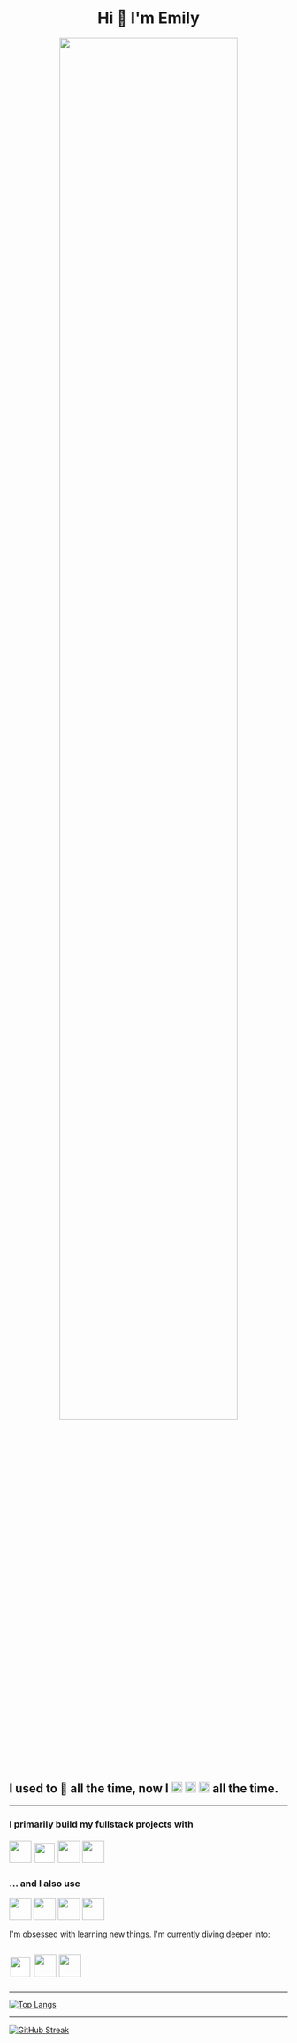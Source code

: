 <div align="center">
<h1>Hi 👀 I'm Emily</h1>
<img src="https://media.giphy.com/media/13GIgrGdslD9oQ/giphy.gif" width="80%"/>
</div>

<h2 height="200">I used to 🎻 all the time, now I 
<img src="https://cdn.jsdelivr.net/gh/devicons/devicon/icons/html5/html5-original.svg" height="20"/>
<img src="https://cdn.jsdelivr.net/gh/devicons/devicon/icons/css3/css3-original.svg" height="20"/>
<img src="https://cdn.jsdelivr.net/gh/devicons/devicon/icons/javascript/javascript-original.svg" height="20" />
all the time.</h2>


---

<h3>I primarily build my fullstack projects with
<br>
<br>
<div>
<img src="https://cdn.jsdelivr.net/gh/devicons/devicon/icons/mongodb/mongodb-original.svg" height="40"/>         
            <img src="https://cdn.jsdelivr.net/gh/devicons/devicon/icons/express/express-original.svg" style="background-color:white; height:36px; padding:2px" />
            <img src="https://cdn.jsdelivr.net/gh/devicons/devicon/icons/react/react-original.svg" height="40" />
            <img src="https://cdn.jsdelivr.net/gh/devicons/devicon/icons/nodejs/nodejs-original.svg" height="40" />
           </div> </h3>
           <!-- This was super annoying! The inline styling for the express icon doesn't work within the div unless the div is also within the h-tag. I have no idea why.-->
<h3>... and I also use</h3>
<div >
            <img src="https://cdn.jsdelivr.net/gh/devicons/devicon/icons/bootstrap/bootstrap-original.svg" height="40" />
            <img src="https://cdn.jsdelivr.net/gh/devicons/devicon/icons/sass/sass-original.svg" height="40"/>
            <img src="https://cdn.jsdelivr.net/gh/devicons/devicon/icons/figma/figma-original.svg" height="40"/>
            <img src="https://cdn.jsdelivr.net/gh/devicons/devicon/icons/git/git-original.svg" height="40"/>
</div>
<p>I'm obsessed with learning new things. I'm currently diving deeper into:
<div >
<h2> 
<img src="https://cdn.jsdelivr.net/gh/devicons/devicon/icons/nextjs/nextjs-line.svg" height="36" style="background-color: white; padding:2px"/>
<img src="https://cdn.jsdelivr.net/gh/devicons/devicon/icons/typescript/typescript-original.svg" height="40"/>
<img src="https://cdn.jsdelivr.net/gh/devicons/devicon/icons/angularjs/angularjs-plain.svg" height="40" /></p>
</h2>
</div>

---


[![Top Langs](https://github-readme-stats.vercel.app/api/top-langs/?username=emily-s-codes&langs_count=4&hide_progress=true&theme=shades-of-purple)](https://github.com/emily-s-codes/github-readme-stats)

---

[![GitHub Streak](http://github-readme-streak-stats.herokuapp.com?user=emily-s-codes&theme=shades-of-purple&date_format=j%20M%5B%20Y%5D)](https://git.io/streak-stats)



<!--
**emily-s-codes/emily-s-codes** is a ✨ _special_ ✨ repository because its `README.md` (this file) appears on your GitHub profile.

Here are some ideas to get you started:

- 🔭 I’m currently working on ...
- 🌱 I’m currently learning ...

- 👯 I’m looking to collaborate on ...
- 🤔 I’m looking for help with ...
- 💬 Ask me about ...
- 📫 How to reach me: ...
- 😄 Pronouns: ...
- ⚡ Fun fact: ...
-->
